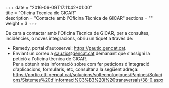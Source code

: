 +++	
date        = "2016-06-09T17:11:42+01:00"	
title       = "Oficina Tècnica de GICAR"	
description = "Contacte amb l'Oficina Tècnica de GICAR"	
sections    = ""	
weight 		= 3	
+++

 De cara a contactar amb l'Oficina Tècnica de GICAR, per a consultes, incidències, o noves integracions, obriu un tiquet a través de:	
 
 - Remedy, portal d'autoservei: https://pautic.gencat.cat.	
 - Enviant un correu a [sau.tic@gencat.cat](mailto://sau.tic@gencat.cat) demanant que s'assigni la petició a l'oficina tècnica de GICAR.	
 Per a obtenir més informació sobre com fer peticions d'integració d'aplicacions, formularis, etc, consultar a la següent adreça: https://portic.ctti.gencat.cat/solucions/soltecnologiques/Pagines/Solucions/Sistemes%20d'informaci%C3%B3%20i%20transversals/38-0.aspx

